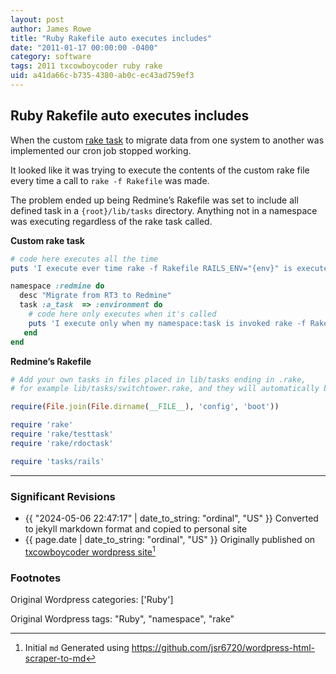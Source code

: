 ```yaml
---
layout: post
author: James Rowe
title: "Ruby Rakefile auto executes includes"
date: "2011-01-17 00:00:00 -0400"
category: software
tags: 2011 txcowboycoder ruby rake
uid: a41da66c-b735-4380-ab0c-ec43ad759ef3
---
```


## Ruby Rakefile auto executes includes

When the custom [rake task](http://www.jsrowe.com/request-tracker-to-redmine-migration/index.html) to migrate data from one system to another was implemented our cron job stopped working.

It looked like it was trying to execute the contents of the custom rake file every time a call to `rake -f Rakefile` was made.

The problem ended up being Redmine’s Rakefile was set to include all defined task in a `{root}/lib/tasks` directory. Anything not in a namespace was executing regardless of the rake task called.

**Custom rake task**

```ruby
# code here executes all the time
puts 'I execute ever time rake -f Rakefile RAILS_ENV="{env}" is executed'

namespace :redmine do
  desc "Migrate from RT3 to Redmine"
  task :a_task  => :environment do
    # code here only executes when it's called
    puts 'I execute only when my namespace:task is invoked rake -f Rakefile redmine:a_task RAILS_ENV="{env}" is executed'
   end
end
```

**Redmine’s Rakefile**

```ruby
# Add your own tasks in files placed in lib/tasks ending in .rake,
# for example lib/tasks/switchtower.rake, and they will automatically be available to Rake.

require(File.join(File.dirname(__FILE__), 'config', 'boot'))

require 'rake'
require 'rake/testtask'
require 'rake/rdoctask'

require 'tasks/rails'
```

---

### Significant Revisions

- {{ "2024-05-06 22:47:17" | date_to_string: "ordinal", "US" }} Converted to jekyll markdown format and copied to personal site
- {{ page.date | date_to_string: "ordinal", "US" }} Originally published on [txcowboycoder wordpress site](https://txcowboycoder.wordpress.com/2011/01/17/ruby-rakefile-auto-executes-includes/)[^draft]

### Footnotes

[^draft]: Initial `md` Generated using <https://github.com/jsr6720/wordpress-html-scraper-to-md>

  Original Wordpress categories: ['Ruby']

  Original Wordpress tags: "Ruby", "namespace", "rake"